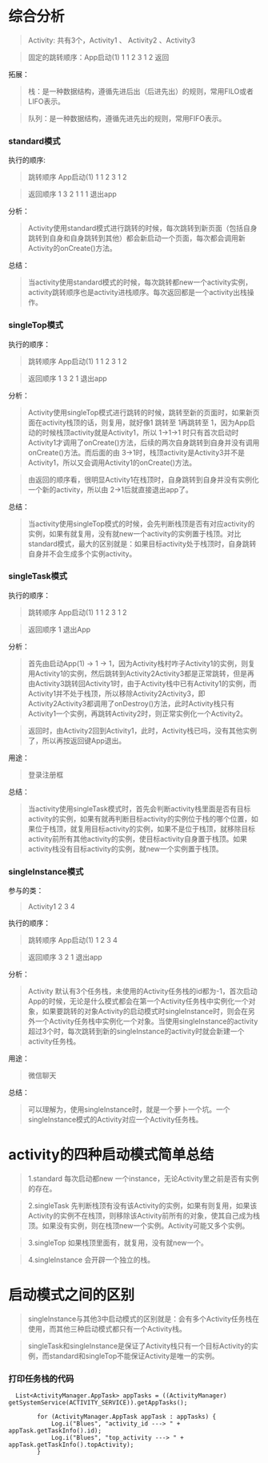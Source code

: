 # 综合分析

> Activity: 共有3个，Activity1 、 Activity2 、Activity3

> 固定的跳转顺序：App启动(1) 1 1 2 3 1 2 返回

拓展：
> 栈：是一种数据结构，遵循先进后出（后进先出）的规则，常用FILO或者LIFO表示。

> 队列：是一种数据结构，遵循先进先出的规则，常用FIFO表示。

### standard模式

执行的顺序:
> 跳转顺序 App启动(1) 1 1 2 3 1 2

> 返回顺序 1 3 2 1 1 1 退出app

分析：
> Activity使用standard模式进行跳转的时候，每次跳转到新页面（包括自身跳转到自身和自身跳转到其他）都会新启动一个页面，每次都会调用新Activity的onCreate()方法。

总结：
> 当activity使用standard模式的时候，每次跳转都new一个activity实例，activity跳转顺序也是activity进栈顺序。每次返回都是一个activity出栈操作。


### singleTop模式

执行的顺序：
> 跳转顺序 App启动(1) 1 1 2 3 1 2

> 返回顺序 1 3 2 1 退出app

分析：
> Activity使用singleTop模式进行跳转的时候，跳转至新的页面时，如果新页面在activity栈顶的话，则复用，就好像1 跳转至 1再跳转至 1，因为App启动的时候栈顶activity就是Activity1，所以 1→1→1 时只有首次启动时Activity1才调用了onCreate()方法，后续的两次自身跳转到自身并没有调用onCreate()方法。而后面的由 3→1时，栈顶activity是Activity3并不是Activity1，所以又会调用Activity1的onCreate()方法。

> 由返回的顺序看，很明显Activity1在栈顶时，自身跳转到自身并没有实例化一个新的activity，所以由 2→1后就直接退出app了。

总结：
> 当activity使用singleTop模式的时候，会先判断栈顶是否有对应activity的实例，如果有就复用，没有就new一个activity的实例置于栈顶。对比standard模式，最大的区别就是：如果目标activity处于栈顶时，自身跳转自身并不会生成多个实例activity。

### singleTask模式

执行的顺序：
> 跳转顺序 App启动(1) 1 1 2 3 1 2

> 返回顺序 1 退出App

分析：
> 首先由启动App(1) → 1 → 1，因为Activity栈村咋子Activity1的实例，则复用Activity1的实例，然后跳转到Activity2Activity3都是正常跳转，但是再由Activity3跳转回Activity1时，由于Activity栈中已有Activity1的实例，而Activity1并不处于栈顶，所以移除Activity2Activity3，即Activity2Activity3都调用了onDestroy()方法，此时Activity栈只有Activity1一个实例，再跳转Activity2时，则正常实例化一个Activity2。

> 返回时，由Activity2回到Activity1，此时，Activity栈已吗，没有其他实例了，所以再按返回键App退出。

用途：
> 登录注册框

总结：
> 当activity使用singleTask模式时，首先会判断activity栈里面是否有目标activity的实例，如果有就再判断目标activity的实例位于栈的哪个位置，如果位于栈顶，就复用目标activity的实例，如果不是位于栈顶，就移除目标activity前所有其他activity的实例，使目标activity自身置于栈顶。如果activity栈没有目标activity的实例，就new一个实例置于栈顶。


### singleInstance模式

参与的类：
> Activity1 2 3 4

执行的顺序：
> 跳转顺序 App启动(1)  1 2 3 4  

> 返回顺序 3 2 1 退出app

分析：
> Activity 默认有3个任务栈，未使用的Activity任务栈的id都为-1，首次启动App的时候，无论是什么模式都会在第一个Activity任务栈中实例化一个对象，如果要跳转的对象Activity的启动模式时singleInstance时，则会在另外一个Activity任务栈中实例化一个对象。当使用singleInstance的activity超过3个时，每次跳转到新的singleInstance的activity时就会新建一个activity任务栈。

用途：
> 微信聊天

总结：
> 可以理解为，使用singleInstance时，就是一个萝卜一个坑。一个singleInstance模式的Activity对应一个Activity任务栈。


# activity的四种启动模式简单总结

> 1.standard 每次启动都new 一个instance，无论Activity里之前是否有实例的存在。

> 2.singleTask 先判断栈顶有没有该Activity的实例，如果有则复用，如果该Activity的实例不在栈顶，则移除该Activity前所有的对象，使其自己成为栈顶。如果没有实例，则在栈顶new一个实例。Activity可能又多个实例。

> 3.singleTop 如果栈顶里面有，就复用，没有就new一个。

> 4.singleInstance 会开辟一个独立的栈。

# 启动模式之间的区别

> singleInstance与其他3中启动模式的区别就是：会有多个Activity任务栈在使用，而其他三种启动模式都只有一个Activity栈。

> singleTask和singleInstance是保证了Activity栈只有一个目标Activity的实例，而standard和singleTop不能保证Activity是唯一的实例。

### 打印任务栈的代码
```
  List<ActivityManager.AppTask> appTasks = ((ActivityManager) getSystemService(ACTIVITY_SERVICE)).getAppTasks();

        for (ActivityManager.AppTask appTask : appTasks) {
            Log.i("Blues", "activity_id ---> " + appTask.getTaskInfo().id);
            Log.i("Blues", "top_activity ---> " + appTask.getTaskInfo().topActivity);
        }
```
